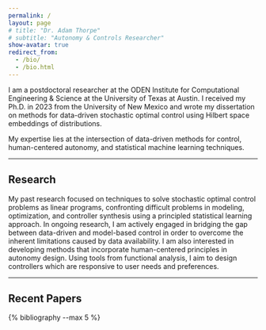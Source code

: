 ```yaml
---
permalink: /
layout: page
# title: "Dr. Adam Thorpe"
# subtitle: "Autonomy & Controls Researcher"
show-avatar: true
redirect_from:
  - /bio/
  - /bio.html
---
```


I am a postdoctoral researcher at the ODEN Institute for Computational Engineering & Science at the University of Texas at Austin. I received my Ph.D. in 2023 from the University of New Mexico and wrote my dissertation on methods for data-driven stochastic optimal control using Hilbert space embeddings of distributions. 

My expertise lies at the intersection of data-driven methods for control, human-centered autonomy, and statistical machine learning techniques. 

------

## Research

My past research focused on techniques to solve stochastic optimal control problems as linear programs, confronting difficult problems in modeling, optimization, and controller synthesis using a principled statistical learning approach. In ongoing research, I am actively engaged in bridging the gap between data-driven and model-based control in order to overcome the inherent limitations caused by data availability. I am also interested in developing methods that incorporate human-centered principles in autonomy design. Using tools from functional analysis, I aim to design controllers which are responsive to user needs and preferences.

------

## Recent Papers

{% bibliography --max 5 %}